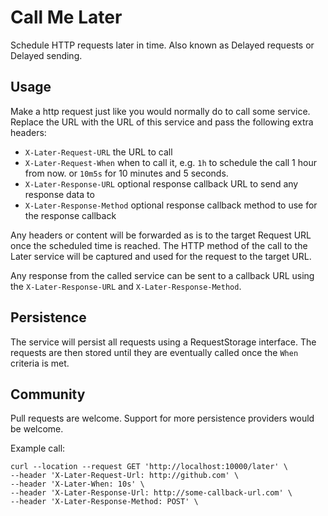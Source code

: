 # Call Me Later

Schedule HTTP requests later in time. Also known as Delayed requests or Delayed sending.

## Usage

Make a http request just like you would normally do to call some service. Replace the URL with the URL of this service
and pass the following extra headers:

* `X-Later-Request-URL` the URL to call
* `X-Later-Request-When` when to call it, e.g. `1h` to schedule the call 1 hour from now. or `10m5s` for 10 minutes and
  5 seconds.
* `X-Later-Response-URL` optional response callback URL to send any response data to
* `X-Later-Response-Method` optional response callback method to use for the response callback

Any headers or content will be forwarded as is to the target Request URL once the scheduled time is reached. The HTTP
method of the call to the Later service will be captured and used for the request to the target URL.

Any response from the called service can be sent to a callback URL using the `X-Later-Response-URL`
and `X-Later-Response-Method`.

## Persistence

The service will persist all requests using a RequestStorage interface. The requests are then stored until they are
eventually called once the `When` criteria is met.

## Community

Pull requests are welcome. Support for more persistence providers would be welcome.

Example call:

```
curl --location --request GET 'http://localhost:10000/later' \
--header 'X-Later-Request-Url: http://github.com' \
--header 'X-Later-When: 10s' \
--header 'X-Later-Response-Url: http://some-callback-url.com' \
--header 'X-Later-Response-Method: POST' \
```